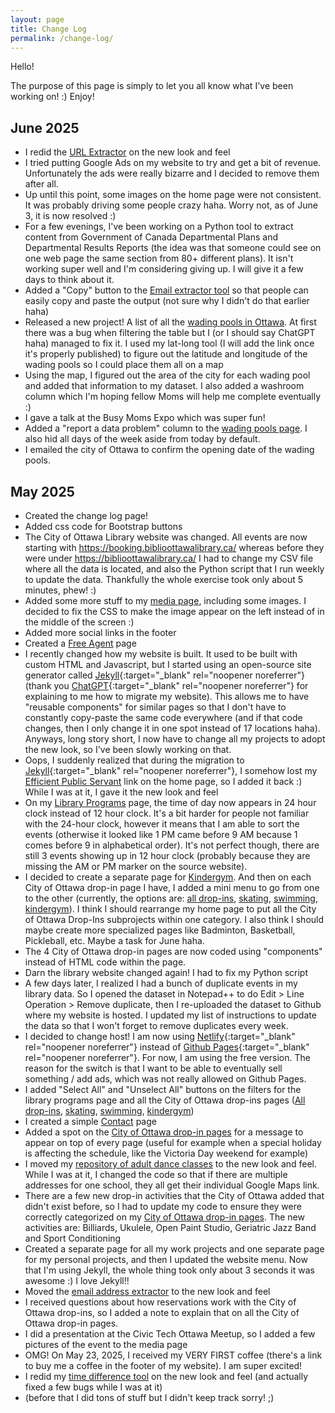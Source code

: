 ```yaml
---
layout: page
title: Change Log
permalink: /change-log/
---
```


Hello!  

The purpose of this page is simply to let you all know what I've been working on! :) Enjoy!

## June 2025

- I redid the [URL Extractor](https://claudielarouche.com/projects/url-extractor/) on the new look and feel
- I tried putting Google Ads on my website to try and get a bit of revenue. Unfortunately the ads were really bizarre and I decided to remove them after all. 
- Up until this point, some images on the home page were not consistent. It was probably driving some people crazy haha. Worry not, as of June 3, it is now resolved :) 
- For a few evenings, I've been working on a Python tool to extract content from Government of Canada Departmental Plans and Departmental Results Reports (the idea was that someone could see on one web page the same section from 80+ different plans). It isn't working super well and I'm considering giving up. I will give it a few days to think about it. 
- Added a "Copy" button to the [Email extractor tool](https://claudielarouche.com/projects/email-address-extractor/) so that people can easily copy and paste the output (not sure why I didn't do that earlier haha)
- Released a new project! A list of all the [wading pools in Ottawa](https://claudielarouche.com/projects/wading-pools/). At first there was a bug when filtering the table but I (or I should say ChatGPT haha) managed to fix it. I used my lat-long tool (I will add the link once it's properly published) to figure out the latitude and longitude of the wading pools so I could place them all on a map
- Using the map, I figured out the area of the city for each wading pool and added that information to my dataset. I also added a washroom column which I'm hoping fellow Moms will help me complete eventually :) 
- I gave a talk at the Busy Moms Expo which was super fun!
- Added a "report a data problem" column to the [wading pools page](https://claudielarouche.com/projects/wading-pools/). I also hid all days of the week aside from today by default. 
- I emailed the city of Ottawa to confirm the opening date of the wading pools. 

## May 2025

- Created the change log page!
- Added css code for Bootstrap buttons
- The City of Ottawa Library website was changed. All events are now starting with https://booking.biblioottawalibrary.ca/ whereas before they were under https://biblioottawalibrary.ca/ I had to change my CSV file where all the data is located, and also the Python script that I run weekly to update the data. Thankfully the whole exercise took only about 5 minutes, phew! :) 
- Added some more stuff to my [media page](https://claudielarouche.com/media/), including some images. I decided to fix the CSS to make the image appear on the left instead of in the middle of the screen :) 
- Added more social links in the footer
- Created a [Free Agent](https://claudielarouche.com/projects/free-agent/) page
- I recently changed how my website is built. It used to be built with custom HTML and Javascript, but I started using an open-source site generator called [Jekyll](https://jekyllrb.com/){:target="_blank" rel="noopener noreferrer"} (thank you [ChatGPT](https://chat.openai.com/){:target="_blank" rel="noopener noreferrer"} for explaining to me how to migrate my website). This allows me to have "reusable components" for similar pages so that I don't have to constantly copy-paste the same code everywhere (and if that code changes, then I only change it in one spot instead of 17 locations haha). Anyways, long story short, I now have to change all my projects to adopt the new look, so I've been slowly working on that. 
- Oops, I suddenly realized that during the migration to [Jekyll](https://jekyllrb.com/){:target="_blank" rel="noopener noreferrer"}, I somehow lost my [Efficient Public Servant](https://claudielarouche.com/projects/efficient-public-servant/) link on the home page, so I added it back :) While I was at it, I gave it the new look and feel
- On my [Library Programs](https://claudielarouche.com/projects/library/) page, the time of day now appears in 24 hour clock instead of 12 hour clock. It's a bit harder for people not familiar with the 24-hour clock, however it means that I am able to sort the events (otherwise it looked like 1 PM came before 9 AM because 1 comes before 9 in alphabetical order). It's not perfect though, there are still 3 events showing up in 12 hour clock (probably because they are missing the AM or PM marker on the source website). 
- I decided to create a separate page for [Kindergym](https://claudielarouche.com/projects/kindergym/). And then on each City of Ottawa drop-in page I have, I added a mini menu to go from one to the other (currently, the options are: [all drop-ins](https://claudielarouche.com/projects/ottawa-drop-ins/), [skating](https://claudielarouche.com/projects/ottawa-skate/), [swimming](https://claudielarouche.com/projects/ottawa-swim/), [kindergym](https://claudielarouche.com/projects/kindergym/)). I think I should rearrange my home page to put all the City of Ottawa Drop-Ins subprojects within one category. I also think I should maybe create more specialized pages like Badminton, Basketball, Pickleball, etc. Maybe a task for June haha. 
- The 4 City of Ottawa drop-in pages are now coded using "components" instead of HTML code within the page.
- Darn the library website changed again! I had to fix my Python script
- A few days later, I realized I had a bunch of duplicate events in my library data. So I opened the dataset in Notepad++ to do Edit > Line Operation > Remove duplicate, then I re-uploaded the dataset to Github where my website is hosted. I updated my list of instructions to update the data so that I won't forget to remove duplicates every week.
- I decided to change host! I am now using [Netlify](https://www.netlify.com/){:target="_blank" rel="noopener noreferrer"} instead of [Github Pages](https://pages.github.com/){:target="_blank" rel="noopener noreferrer"}. For now, I am using the free version. The reason for the switch is that I want to be able to eventually sell something / add ads, which was not really allowed on Github Pages. 
- I added "Select All" and "Unselect All" buttons on the filters for the library programs page and all the City of Ottawa drop-ins pages ([All drop-ins](https://claudielarouche.com/projects/ottawa-drop-ins/), [skating](https://claudielarouche.com/projects/ottawa-skate/), [swimming](https://claudielarouche.com/projects/ottawa-swim/), [kindergym](https://claudielarouche.com/projects/kindergym/))
- I created a simple [Contact](https://claudielarouche.com/contact/) page
- Added a spot on the [City of Ottawa drop-in pages](https://claudielarouche.com/projects/ottawa-drop-ins/) for a message to appear on top of every page (useful for example when a special holiday is affecting the schedule, like the Victoria Day  weekend for example)
- I moved my [repository of adult dance classes](https://claudielarouche.com/projects/ottawa-adult-dance-classes/) to the new look and feel. While I was at it, I changed the code so that if there are multiple addresses for one school, they all get their individual Google Maps link. 
- There are a few new drop-in activities that the City of Ottawa added that didn't exist before, so I had to update my code to ensure they were correctly categorized on my [City of Ottawa drop-in pages](https://claudielarouche.com/projects/ottawa-drop-ins/). The new activities are: Billiards, Ukulele, Open Paint Studio, Geriatric Jazz Band and Sport Conditioning
- Created a separate page for all my work projects and one separate page for my personal projects, and then I updated the website menu. Now that I'm using Jekyll, the whole thing took only about 3 seconds it was awesome :) I love Jekyll!!
- Moved the [email address extractor](https://claudielarouche.com/projects/email-address-extractor/) to the new look and feel
- I received questions about how reservations work with the City of Ottawa drop-ins, so I added a note to explain that on all the City of Ottawa drop-in pages.
- I did a presentation at the Civic Tech Ottawa Meetup, so I added a few pictures of the event to the media page
- OMG! On May 23, 2025, I received my VERY FIRST coffee (there's a link to buy me a coffee in the footer of my website). I am super excited!
- I redid my [time difference tool](https://claudielarouche.com/projects/time-diff/) on the new look and feel (and actually fixed a few bugs while I was at it)
- (before that I did tons of stuff but I didn't keep track sorry! ;)